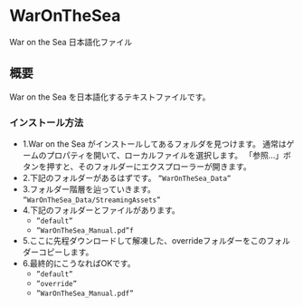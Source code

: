 # WarOnTheSea
War on the Sea 日本語化ファイル

## 概要

War on the Sea を日本語化するテキストファイルです。

### インストール方法

- 1.War on the Sea がインストールしてあるフォルダを見つけます。
通常はゲームのプロパティを開いて、ローカルファイルを選択します。
「参照…」ボタンを押すと、そのフォルダーにエクスプローラーが開きます。
- 2.下記のフォルダーがあるはずです。
```”WarOnTheSea_Data”```
- 3.フォルダー階層を辿っていきます。
```”WarOnTheSea_Data/StreamingAssets”```
- 4.下記のフォルダーとファイルがあります。
  - ```”default”```
  - ```”WarOnTheSea_Manual.pd”f```
- 5.ここに先程ダウンロードして解凍した、overrideフォルダーをこのフォルダーコピーします。
- 6.最終的にこうなればOKです。
  - ```”default”```
  - ```”override”```
  - ```”WarOnTheSea_Manual.pdf”```
